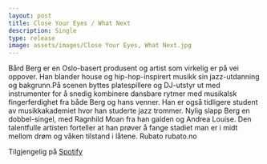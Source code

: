 ```yaml
---
layout: post
title: Close Your Eyes / What Next
description: Single
type: release
image: assets/images/Close Your Eyes, What Next.jpg
---
```


Bård Berg er en Oslo-basert produsent og artist som virkelig er på vei oppover. Han blander house og hip-hop-inspirert musikk sin jazz-utdanning og bakgrunn.På scenen byttes platespillere og DJ-utstyr ut med instrumenter for å snedig kombinere dansbare rytmer med musikalsk fingerferdighet fra både Berg og hans venner. Han er også tidligere student av musikkakademiet hvor han studerte jazz trommer.
Nylig slapp Berg en dobbel-singel, med Ragnhild Moan fra han gaiden og Andrea Louise. Den talentfulle artisten forteller at han prøver å fange stadiet man er i midt mellom drøm og våken tilstand i låtene.
Rubato rubato.no

Tilgjengelig på [Spotify](https://open.spotify.com/album/7fMHygSgJ3lrmx4Hr12Q8J?si=vDJg-UUXQ6OQdn7313t7NQ)

